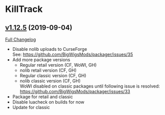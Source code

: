 # KillTrack

## [v1.12.5](https://github.com/SharpWoW/KillTrack/tree/v1.12.5) (2019-09-04)
[Full Changelog](https://github.com/SharpWoW/KillTrack/compare/v2.12.4...v1.12.5)

- Disable nolib uploads to CurseForge  
    See: https://github.com/BigWigsMods/packager/issues/35  
- Add more package versions  
     * Regular retail version (CF, WoWI, GH)  
     * nolib retail version (CF, GH)  
     * Regular classic version (CF, GH)  
     * nolib classic version (CF, GH)  
    WoWI disabled on classic packages until following issue is resolved:  
    https://github.com/BigWigsMods/packager/issues/33  
- Package for retail and classic  
- Disable luacheck on builds for now  
- Update for classic  
